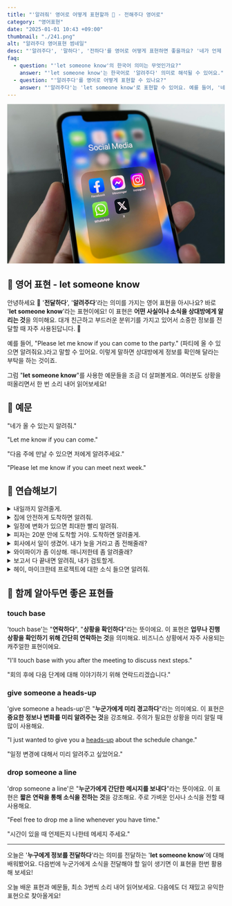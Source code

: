 ```yaml
---
title: "'알려줘' 영어로 어떻게 표현할까 💌 - 전해주다 영어로"
category: "영어표현"
date: "2025-01-01 10:43 +09:00"
thumbnail: "./241.png"
alt: "알려주다 영어표현 썸네일"
desc: "'알려주다', '말하다', '전하다'를 영어로 어떻게 표현하면 좋을까요? '네가 언제 올지 나에게 알려줘', '이 정보를 친구에게 말해줘', '그 소식을 나에게 전해줘' 등을 영어로 표현하는 법을 배워봅시다. 다양한 예문을 통해서 연습하고 본인의 표현으로 만들어 보세요."
faq:
  - question: "'let someone know'의 한국어 의미는 무엇인가요?"
    answer: "'let someone know'는 한국어로 '알려주다' 의미로 해석될 수 있어요."
  - question: "'알려주다'를 영어로 어떻게 표현할 수 있나요?"
    answer: "'알려주다'는 'let someone know'로 표현할 수 있어요. 예를 들어, '네가 언제 올지 나에게 알려줘'는 'Let me know when you will come'으로 말할 수 있어요."
---
```


![핸드폰에 설치된 소셜미디어 앱들](./241-1.jpg)

## 🌟 영어 표현 - let someone know

안녕하세요 👋 '**전달하다**', '**알려주다**'라는 의미를 가지는 영어 표현을 아시나요? 바로 '**let someone know**'라는 표현이에요! 이 표현은 **어떤 사실이나 소식을 상대방에게 알리는 것**을 의미해요. 대개 친근하고 부드러운 분위기를 가지고 있어서 소중한 정보를 전달할 때 자주 사용된답니다. 📩

예를 들어, "Please let me know if you can come to the party." (파티에 올 수 있으면 알려줘요.)라고 말할 수 있어요. 이렇게 말하면 상대방에게 정보를 확인해 달라는 부탁을 하는 것이죠.

<div 
  data-inline-banner="🎉 새해에는 스픽 AI와 함께 영어 공부하자" 
  data-inline-banner-subtext="설날 특별 할인으로 60%할인 + 추가 7만원 할인! (~2/3)" 
  data-inline-banner-link="https://app.usespeak.com/kr-ko/sale/kr-affiliate-special/?ref=engple-inline"
  data-inline-banner-caption="해당 링크를 통해 구매시 일정액의 수수료를 지급받습니다.">
</div>

그럼 "**let someone know**"를 사용한 예문들을 조금 더 살펴볼게요. 여러분도 상황을 떠올리면서 한 번 소리 내어 읽어보세요!

## 📖 예문

"네가 올 수 있는지 알려줘."

"Let me know if you can come."

"다음 주에 만날 수 있으면 저에게 알려주세요."

"Please let me know if you can meet next week."

## 💬 연습해보기

<details>
<summary>내일까지 알려줄게.</summary>
<span>I'll let you know by tomorrow.</span>
</details>

<details>
<summary>집에 안전하게 도착하면 알려줘.</summary>
<span>Let me know when you <a href="/blog/in-english/244.make-it/">make it</a> home safe.</span>
</details>

<details>
<summary>일정에 변화가 있으면 최대한 빨리 알려줘.</summary>
<span>If anything changes with the schedule, let us know ASAP.</span>
</details>

<details>
<summary>피자는 20분 안에 도착할 거야. 도착하면 알려줄게.</summary>
<span>The pizza should be here in 20 minutes. I'll let you know when it arrives.</span>
</details>

<details>
<summary>회사에서 일이 생겼어. 내가 늦을 거라고 좀 전해줄래?</summary>
<span>Something came up at work. Could you let them know I'll be late?</span>
</details>

<details>
<summary>와이파이가 좀 이상해. 매니저한테 좀 알려줄래?</summary>
<span>The wifi's been <a href="/blog/vocab-1/016.act-up/">acting up</a>. Could you let the manager know?</span>
</details>

<details>
<summary>보고서 다 끝내면 알려줘, 내가 검토할게.</summary>
<span>Once you finish the report, let me know and I'll <a href="/blog/in-english/251.review/">review</a> it.</span>
</details>

<details>
<summary>헤이, 마이크한테 프로젝트에 대한 소식 들으면 알려줘.</summary>
<span>Hey, if you hear back from Mike about the project, let me know.</span>
</details>

## 🤝 함께 알아두면 좋은 표현들

### touch base

'touch base'는 "**연락하다**", "**상황을 확인하다**"라는 뜻이에요. 이 표현은 **업무나 진행 상황을 확인하기 위해 간단히 연락하는 것**을 의미해요. 비즈니스 상황에서 자주 사용되는 캐주얼한 표현이에요.

"I'll touch base with you after the meeting to discuss next steps."

"회의 후에 다음 단계에 대해 이야기하기 위해 연락드리겠습니다."

### give someone a heads-up

'give someone a heads-up'은 "**누군가에게 미리 경고하다**"라는 의미예요. 이 표현은 **중요한 정보나 변화를 미리 알려주는 것**을 강조해요. 주의가 필요한 상황을 미리 알릴 때 많이 사용해요.

"I just wanted to give you a <a href="/blog/vocab-1/050.heads-up/">heads-up</a> about the schedule change."

"일정 변경에 대해서 미리 알려주고 싶었어요."

### drop someone a line

'drop someone a line'은 "**누군가에게 간단한 메시지를 보내다**"라는 뜻이에요. 이 표현은 **짧은 연락을 통해 소식을 전하는 것**을 강조해요. 주로 가벼운 인사나 소식을 전할 때 사용해요.

"Feel free to drop me a line whenever you have time."

"시간이 있을 때 언제든지 나한테 메세지 주세요."

---

오늘은 '**누구에게 정보를 전달하다**'라는 의미를 전달하는 '**let someone know**'에 대해 배워봤어요. 다음번에 누군가에게 소식을 전달해야 할 일이 생기면 이 표현을 한번 활용해 보세요!

오늘 배운 표현과 예문들, 최소 3번씩 소리 내어 읽어보세요. 다음에도 더 재밌고 유익한 표현으로 찾아올게요!
